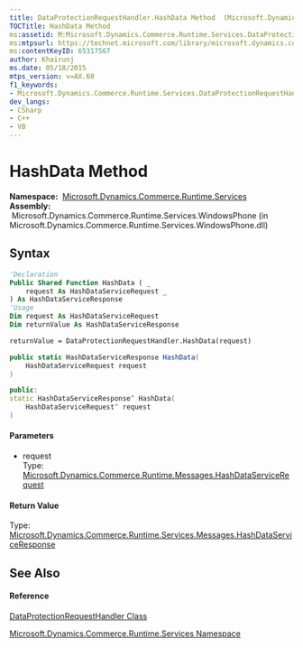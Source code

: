 ```yaml
---
title: DataProtectionRequestHandler.HashData Method  (Microsoft.Dynamics.Commerce.Runtime.Services)
TOCTitle: HashData Method
ms:assetid: M:Microsoft.Dynamics.Commerce.Runtime.Services.DataProtectionRequestHandler.HashData(Microsoft.Dynamics.Commerce.Runtime.Messages.HashDataServiceRequest)
ms:mtpsurl: https://technet.microsoft.com/library/microsoft.dynamics.commerce.runtime.services.dataprotectionrequesthandler.hashdata(v=AX.60)
ms:contentKeyID: 65317567
author: Khairunj
ms.date: 05/18/2015
mtps_version: v=AX.60
f1_keywords:
- Microsoft.Dynamics.Commerce.Runtime.Services.DataProtectionRequestHandler.HashData
dev_langs:
- CSharp
- C++
- VB
---
```


# HashData Method

**Namespace:**  [Microsoft.Dynamics.Commerce.Runtime.Services](microsoft-dynamics-commerce-runtime-services-namespace.md)  
**Assembly:**  Microsoft.Dynamics.Commerce.Runtime.Services.WindowsPhone (in Microsoft.Dynamics.Commerce.Runtime.Services.WindowsPhone.dll)

## Syntax

``` vb
'Declaration
Public Shared Function HashData ( _
    request As HashDataServiceRequest _
) As HashDataServiceResponse
'Usage
Dim request As HashDataServiceRequest
Dim returnValue As HashDataServiceResponse

returnValue = DataProtectionRequestHandler.HashData(request)
```

``` csharp
public static HashDataServiceResponse HashData(
    HashDataServiceRequest request
)
```

``` c++
public:
static HashDataServiceResponse^ HashData(
    HashDataServiceRequest^ request
)
```

#### Parameters

  - request  
    Type: [Microsoft.Dynamics.Commerce.Runtime.Messages.HashDataServiceRequest](hashdataservicerequest-class-microsoft-dynamics-commerce-runtime-messages.md)  

#### Return Value

Type: [Microsoft.Dynamics.Commerce.Runtime.Services.Messages.HashDataServiceResponse](hashdataserviceresponse-class-microsoft-dynamics-commerce-runtime-services-messages.md)  

## See Also

#### Reference

[DataProtectionRequestHandler Class](dataprotectionrequesthandler-class-microsoft-dynamics-commerce-runtime-services.md)

[Microsoft.Dynamics.Commerce.Runtime.Services Namespace](microsoft-dynamics-commerce-runtime-services-namespace.md)

